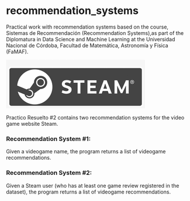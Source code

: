 # recommendation_systems
Practical work with recommendation systems based on the course, Sistemas de Recommendación (Recommendation Systems),as part of the Diplomatura in Data Science and Machine Learning at the Universidad Nacional de Córdoba, Facultad de Matemática, Astronomía y Física (FaMAF).  

![steam logo](steam.png)

Practico Resuelto #2 contains two recommendation systems for the video game website Steam.

### Recommendation System #1:

Given a videogame name, the program returns a list of videogame recommendations.

### Recommendation System #2:

Given a Steam user (who has at least one game review registered in the dataset), the program returns a list of videogame recommendations.
